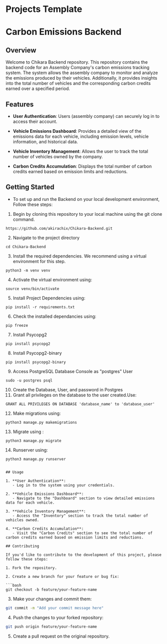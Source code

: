 # Projects Template

# Carbon Emissions Backend

## Overview

Welcome to Chikara Backend repository. This repository contains the backend code for an Assembly Company's carbon emissions tracking system. The system allows the assembly company to monitor and analyze the emissions produced by their vehicles. Additionally, it provides insights into the total number of vehicles and the corresponding carbon credits earned over a specified period.

## Features

- **User Authentication**: Users (assembly company) can securely log in to access their account.

- **Vehicle Emissions Dashboard**: Provides a detailed view of the emissions data for each vehicle, including emission levels, vehicle information, and historical data.

- **Vehicle Inventory Management**: Allows the user to track the total number of vehicles owned by the company.

- **Carbon Credits Accumulation**: Displays the total number of carbon credits earned based on emission limits and reductions.

## Getting Started
- To set up and run the Backend on your local development environment,
Follow these steps:
1. Begin by cloning this repository to your local machine using the git clone command.
```
https://github.com/akirachix/Chikara-Backend.git
```
2. Navigate to the project directory
```
cd Chikara-Backend
```
3. Install the required dependencies. We recommend using a virtual environment for this step.
```
python3 -m venv venv
```
4. Activate the virtual environment using:
```
source venv/bin/activate
```
5.  Install Project Dependencies using:
```
pip install -r requirements.txt
```
6. Check the installed dependancies using:
```
pip freeze
```
7.  Install Psycopg2
```
pip install psycopg2
```
8.  Install Psycopg2-binary
 ```
pip install psycopg2-binary
```
9. Access PostgreSQL Database Console as "postgres" User
```
sudo -u postgres psql
```
10. Create the Database, User, and password in Postgres
11. Grant all privileges on the database to the user created.Use:
```
GRANT ALL PRIVILEGES ON DATABASE 'database_name' to 'database_user'
```
12. Make migrations using:
```
python3 manage.py makemigrations
```
13. Migrate using :
```
python3 manage.py migrate
```
14. Runserver using:
 ```
python3 manage.py runserver
```
```

## Usage

1. **User Authentication**:
   - Log in to the system using your credentials.

2. **Vehicle Emissions Dashboard**:
   - Navigate to the "Dashboard" section to view detailed emissions data for each vehicle.

3. **Vehicle Inventory Management**:
   - Access the "Inventory" section to track the total number of vehicles owned.

4. **Carbon Credits Accumulation**:
   - Visit the "Carbon Credits" section to see the total number of carbon credits earned based on emission limits and reductions.

## Contributing

If you'd like to contribute to the development of this project, please follow these steps:

1. Fork the repository.

2. Create a new branch for your feature or bug fix:

```bash
git checkout -b feature/your-feature-name
```

3. Make your changes and commit them:

```bash
git commit -m "Add your commit message here"
```

4. Push the changes to your forked repository:

```bash
git push origin feature/your-feature-name
```

5. Create a pull request on the original repository.
